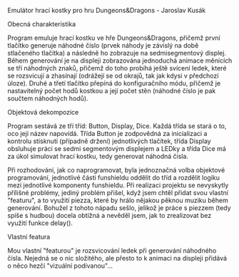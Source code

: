 Emulátor hrací kostky pro hru Dungeons&Dragons - Jaroslav Kusák

Obecná charakteristika

Program emuluje hrací kostku ve hře Dungeons&Dragons, přičemž první tlačítko generuje náhodné číslo (prvek náhody je závislý na době stlačeného tlačítka) a následně ho zobrazuje na sedmisegmentový displej. Během generování je na displeji zobrazována jednoduchá animace měnících se tří náhodných znaků, přičemž do toho probíhá ještě svícení ledek, které se rozsvicují a zhasínají (odrážejí se od okrajů, tak jak kdysi v předchozí úloze). Druhé a třetí tlačítko přepíná do konfiguračního módu, přičemž je nastavitelný počet hodů kostkou a její počet stěn (náhodné číslo je pak součtem náhodných hodů).

Objektová dekompozice

Program sestává ze tří tříd: Button, Display, Dice. Každá třída se stará o to, oco její název napovídá. Třída Button je zodpovědná za inicializaci a kontrolu stisknutí (případně držení) jednotlivých tlačítek, třída Display obsluhuje práci se sedmi segmentovým displejem a LEDky a třída Dice má za úkol simulovat hrací kostku, tedy generovat náhodná čísla. 

Při rozhodování, jak co naprogramovat, byla jednoznačná volba objektové programování, jednotlivé části funshieldu oddělit do tříd a rozdělit logiku mezi jednotlivé komponenty funshieldu. Při realizaci projektu se nevyskytly přílišné problémy, jediný problém přišel, když jsem chtěl přidat svou vlastní "featuru", a to využití piezza, které by hrálo nějakou pěknou muziku během generování. Bohužel z tohoto nápadu sešlo, jelikož je práce s piezzem (tedy spíše s hudbou) docela obtížná a nevěděl jsem, jak to zrealizovat bez využití funkce delay(). 

Vlastní featura

Mou vlastní "featurou" je rozsvicování ledek při generování náhodného čísla. Nejedná se o nic složitého, ale přesto to k animaci na displeji přidává o něco hezčí "vizuální podívanou"... 
